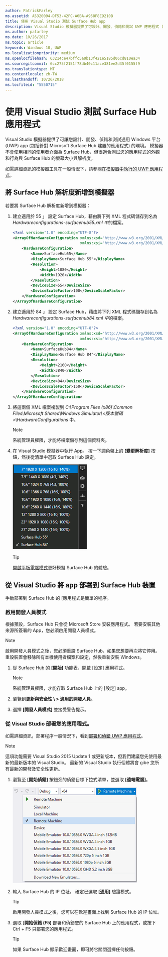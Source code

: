```yaml
---
author: PatrickFarley
ms.assetid: A5320094-DF53-42FC-A6BA-A958F8E9210B
title: 使用 Visual Studio 測試 Surface Hub app
description: Visual Studio 模擬器提供了可設計、開發、偵錯和測試 UWP 應用程式 (包括針對 Surface Hub 建置的應用程式) 的環境。
ms.author: pafarley
ms.date: 10/26/2017
ms.topic: article
keywords: Windows 10, UWP
ms.localizationpriority: medium
ms.openlocfilehash: 63214ce47bffc5a0b13f421e5185d06cd810ea34
ms.sourcegitcommit: 6cc275f2151f78db40c11ace381ee2d35f0155f9
ms.translationtype: MT
ms.contentlocale: zh-TW
ms.lasthandoff: 10/26/2018
ms.locfileid: "5550715"
---
```

# <a name="test-surface-hub-apps-using-visual-studio"></a>使用 Visual Studio 測試 Surface Hub 應用程式
Visual Studio 模擬器提供了可讓您設計、開發、偵錯和測試通用 Windows 平台 (UWP) app (包括針對 Microsoft Surface Hub 建置的應用程式) 的環境。 模擬器不會使用相同的使用者介面為 Surface Hub，但很適合測試您的應用程式的外觀和行為與 Surface Hub 的螢幕大小與解析度。

如需詳細資訊的模擬器工具在一般情況下，請參閱[在模擬器中執行的 UWP 應用程式](https://docs.microsoft.com/visualstudio/debugger/run-windows-store-apps-in-the-simulator)。

## <a name="add-surface-hub-resolutions-to-the-simulator"></a>將 Surface Hub 解析度新增到模擬器
若要將 Surface Hub 解析度新增到模擬器：

1. 建立適用於 55 」 設定 Surface Hub，藉由將下列 XML 程式碼儲存到名為*Hardwareconfigurations-surfacehub55.xml 中*的檔案。  

    ```xml
    <?xml version="1.0" encoding="UTF-8"?>
    <ArrayOfHardwareConfiguration xmlns:xsd="http://www.w3.org/2001/XMLSchema"
                                  xmlns:xsi="http://www.w3.org/2001/XMLSchema-instance">
        <HardwareConfiguration>
            <Name>SurfaceHub55</Name>
            <DisplayName>Surface Hub 55"</DisplayName>
            <Resolution>
                <Height>1080</Height>
                <Width>1920</Width>
            </Resolution>
            <DeviceSize>55</DeviceSize>
            <DeviceScaleFactor>100</DeviceScaleFactor>
        </HardwareConfiguration>
    </ArrayOfHardwareConfiguration>
    ```

2. 建立適用於 84 」 設定 Surface Hub，藉由將下列 XML 程式碼儲存到名為*Hardwareconfigurations-surfacehub84.xml 中*的檔案。

    ```xml
    <?xml version="1.0" encoding="UTF-8"?>
    <ArrayOfHardwareConfiguration xmlns:xsd="http://www.w3.org/2001/XMLSchema"
                                  xmlns:xsi="http://www.w3.org/2001/XMLSchema-instance">
        <HardwareConfiguration>
            <Name>SurfaceHub84</Name>
            <DisplayName>Surface Hub 84"</DisplayName>
            <Resolution>
                <Height>2160</Height>
                <Width>3840</Width>
            </Resolution>
            <DeviceSize>84</DeviceSize>
            <DeviceScaleFactor>150</DeviceScaleFactor>
        </HardwareConfiguration>
    </ArrayOfHardwareConfiguration>
    ```

3. 將這兩個 XML 檔案複製到 *C:\Program Files (x86)\Common Files\Microsoft Shared\Windows Simulator\\&lt;版本號碼&gt;\HardwareConfigurations* 中。

   > [!NOTE]
   > 系統管理員權限，才能將檔案儲存到這個資料夾。

4. 在 Visual Studio 模擬器中執行 App。 按一下調色盤上的 **\[變更解析度\]** 按鈕，然後從清單中選取 Surface Hub 設定。

    ![Visual Studio 模擬器解析度](images/vs-simulator-resolutions.png)

   > [!TIP]
   > [開啟平板電腦模式](http://windows.microsoft.com/windows-10/getstarted-like-a-tablet)更好模擬 Surface Hub 的體驗。

## <a name="deploy-apps-to-a-surface-hub-device-from-visual-studio"></a>從 Visual Studio 將 app 部署到 Surface Hub 裝置
手動部署到 Surface Hub 的 [應用程式是簡單的程序。

### <a name="enable-developer-mode"></a>啟用開發人員模式
根據預設，Surface Hub 只會從 Microsoft Store 安裝應用程式。 若要安裝其他來源所簽署的 App，您必須啟用開發人員模式。

> [!NOTE]
> 啟用開發人員模式之後，您必須重設 Surface Hub，如果您想要再次將它停用。 重設裝置會移除所有本機使用者檔案和設定，然後重新安裝 Windows。

1. 從 Surface Hub 的 **\[開始\]** 功能表，開啟 [設定] 應用程式。

   > [!NOTE]
   > 系統管理員權限，才能存取 Surface Hub 上的 [設定] app。

2. 瀏覽到**更新與安全性 \ > 適用於開發人員**。

3. 選擇 **\[開發人員模式\]** 並接受警告提示。

### <a name="deploy-your-app-from-visual-studio"></a>從 Visual Studio 部署您的應用程式。
如需詳細資訊，部署程序一般情況下，看到[部署和偵錯 UWP 應用程式](https://msdn.microsoft.com/windows/uwp/debug-test-perf/deploying-and-debugging-uwp-apps)。

   > [!NOTE]
   > 這項功能需要 Visual Studio 2015 Update 1 或更新版本，但我們建議您先使用最新的最新版本的 Visual Studio。 最新的 Visual Studio 執行個體將會 gibe 您所有最新的開發及安全性更新。

1. 瀏覽至 **\[開始偵錯\]** 按鈕旁的偵錯目標下拉式清單，並選取 **\[遠端電腦\]**。

    <!--lcap: in your screenshot, you have local machine selected-->

   ![Visual Studio 偵錯目標下拉式清單](images/vs-debug-target.png)

2. 輸入 Surface Hub 的 IP 位址。 確定已選取 **\[通用\]** 驗證模式。

   > [!TIP] 
   > 啟用開發人員模式之後，您可以在歡迎畫面上找到 Surface Hub 的 IP 位址。

3. 選取 [**開始偵錯 (F5)** 部署和偵錯您的 Surface Hub 上的應用程式，或按下 Ctrl + F5 只部署您的應用程式。

   > [!TIP]
   > 如果 Surface Hub 顯示歡迎畫面，即可將它關閉選擇任何按鈕。

